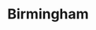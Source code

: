 ---
title: Birmingham
crosslinks:
- imaginarymaps
- AskReddit
- NeutralPolitics
- MLS
- ShitPoliticsSays
- Cumtown
- Atlanta
- WholesomeBirmingham
- AskLEO
- news
- Chattanooga
- atlanta
- Bandnames
- mycology
- asheville
- mash
- recipes
- KarmaConspiracy
---